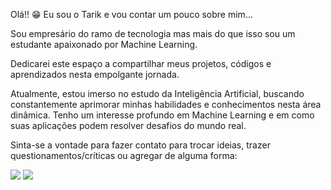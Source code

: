 Olá!! 😁 Eu sou o Tarik e vou contar um pouco sobre mim...

Sou empresário do ramo de tecnologia mas mais do que isso sou um estudante apaixonado por Machine Learning. 

Dedicarei este espaço a compartilhar meus projetos, códigos e aprendizados nesta empolgante jornada. 

Atualmente, estou imerso no estudo da Inteligência Artificial, buscando constantemente aprimorar minhas habilidades e conhecimentos nesta área dinâmica. Tenho um interesse profundo em Machine Learning e em como suas aplicações podem resolver desafios do mundo real.

Sinta-se a vontade para fazer contato para trocar ideias, trazer questionamentos/críticas ou agregar de alguma forma:

<div> 
  <a href="https://instagram.com/tariksayed" target="_blank"><img src="https://img.shields.io/badge/-Instagram-%23E4405F?style=for-the-badge&logo=instagram&logoColor=white" target="_blank"></a>
  <a href="https://www.linkedin.com/in/tariksayed" target="_blank"><img src="https://img.shields.io/badge/-LinkedIn-%230077B5?style=for-the-badge&logo=linkedin&logoColor=white" target="_blank"></a> 
  
</div>
